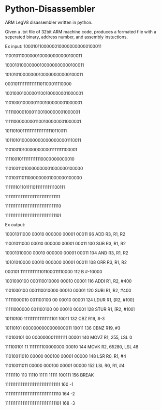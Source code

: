 # Python-Disassembler
ARM LegV8 disassembler written in python.

Given a .txt file of 32bit ARM machine code, produces a formated file with a seperated binary, address number, and assembly instuctions.

Ex input:
10001011000000100000000000100011

11001011000000100000000000100011

10001010000000100000000000100011

10101010000000100000000000100011

00010111111111111101100011110000

10010001000001100100000001000001

11010001000001100100000001000001

11111000010001100100000001000001

11111000000001100100000001000001

10110100111111111111111110110011

10110101000000000000000001110011

11010010100000000001111111100001

11110010111111111110000000000010

11010011010000000001000000100000

11010011011000000001000000100000

11111110110111101111111111100111

11111111111111111111111111111111

11111111111111111111111111111110

11111111111111111111111111111101



Ex output:

10001011000 00010 000000 00001 00011	96	ADD	R3, R1, R2

11001011000 00010 000000 00001 00011	100	SUB	R3, R1, R2

10001010000 00010 000000 00001 00011	104	AND	R3, R1, R2

10101010000 00010 000000 00001 00011	108	ORR	R3, R1, R2

000101 11111111111101100011110000   	112	B	#-10000

1001000100 000110010000 00010 00001 	116	ADDI	R1, R2, #400

1101000100 000110010000 00010 00001 	120	SUBI	R1, R2, #400

11111000010 001100100 00 00010 00001	124	LDUR	R1, [R2, #100]

11111000000 001100100 00 00010 00001	128	STUR	R1, [R2, #100]

10110100 1111111111111111101 10011  	132	CBZ	R19, #-3

10110101 0000000000000000011 10011  	136	CBNZ	R19, #3

110100101 00 0000000011111111 00001 	140	MOVZ	R1, 255, LSL 0

111100101 11 1111111100000000 00010 	144	MOVK	R2, 65280, LSL 48

11010011010 00000 000100 00001 00000	148	LSR	R0, R1, #4

11010011011 00000 000100 00001 00000	152	LSL	R0, R1, #4

11111110 110 11110 11111 11111 100111	156	BREAK

11111111111111111111111111111111    	160	-1

11111111111111111111111111111110	    164	-2

11111111111111111111111111111101	    168	-3
